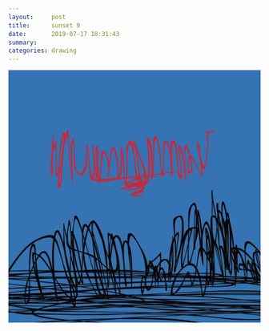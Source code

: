 ```yaml
---
layout:     post
title:      sunset 9
date:       2019-07-17 18:31:43
summary:    
categories: drawing
---
```

![sunset 9](/images/diary/sunset-9.png ".")
